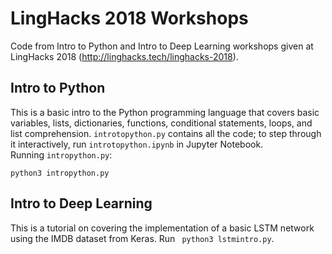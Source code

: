 # LingHacks 2018 Workshops
Code from Intro to Python and Intro to Deep Learning workshops given at LingHacks 2018 (http://linghacks.tech/linghacks-2018).

## Intro to Python
This is a basic intro to the Python programming language that covers basic variables, lists, dictionaries, functions, conditional statements, loops, and list comprehension. `introtopython.py` contains all the code; to step through it interactively, run `introtopython.ipynb` in Jupyter Notebook.  
Running `intropython.py`:
```
python3 intropython.py
```

## Intro to Deep Learning
This is a tutorial on covering the implementation of a basic LSTM network using the IMDB dataset from Keras.  Run ``` python3 lstmintro.py```.
